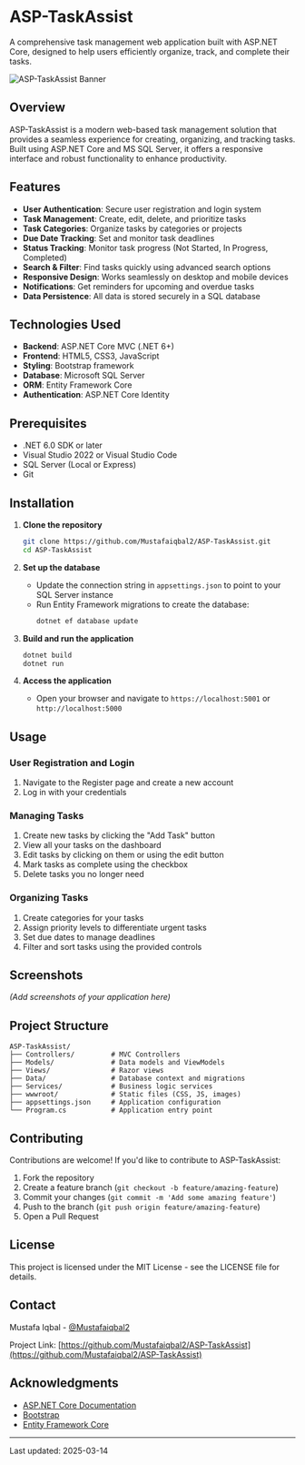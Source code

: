 # ASP-TaskAssist

A comprehensive task management web application built with ASP.NET Core, designed to help users efficiently organize, track, and complete their tasks.

![ASP-TaskAssist Banner](assets/images/banner.png)

## Overview

ASP-TaskAssist is a modern web-based task management solution that provides a seamless experience for creating, organizing, and tracking tasks. Built using ASP.NET Core and MS SQL Server, it offers a responsive interface and robust functionality to enhance productivity.

## Features

- **User Authentication**: Secure user registration and login system
- **Task Management**: Create, edit, delete, and prioritize tasks
- **Task Categories**: Organize tasks by categories or projects
- **Due Date Tracking**: Set and monitor task deadlines
- **Status Tracking**: Monitor task progress (Not Started, In Progress, Completed)
- **Search & Filter**: Find tasks quickly using advanced search options
- **Responsive Design**: Works seamlessly on desktop and mobile devices
- **Notifications**: Get reminders for upcoming and overdue tasks
- **Data Persistence**: All data is stored securely in a SQL database

## Technologies Used

- **Backend**: ASP.NET Core MVC (.NET 6+)
- **Frontend**: HTML5, CSS3, JavaScript
- **Styling**: Bootstrap framework
- **Database**: Microsoft SQL Server
- **ORM**: Entity Framework Core
- **Authentication**: ASP.NET Core Identity

## Prerequisites

- .NET 6.0 SDK or later
- Visual Studio 2022 or Visual Studio Code
- SQL Server (Local or Express)
- Git

## Installation

1. **Clone the repository**
   ```bash
   git clone https://github.com/Mustafaiqbal2/ASP-TaskAssist.git
   cd ASP-TaskAssist
   ```

2. **Set up the database**
   - Update the connection string in `appsettings.json` to point to your SQL Server instance
   - Run Entity Framework migrations to create the database:
     ```bash
     dotnet ef database update
     ```

3. **Build and run the application**
   ```bash
   dotnet build
   dotnet run
   ```

4. **Access the application**
   - Open your browser and navigate to `https://localhost:5001` or `http://localhost:5000`

## Usage

### User Registration and Login
1. Navigate to the Register page and create a new account
2. Log in with your credentials

### Managing Tasks
1. Create new tasks by clicking the "Add Task" button
2. View all your tasks on the dashboard
3. Edit tasks by clicking on them or using the edit button
4. Mark tasks as complete using the checkbox
5. Delete tasks you no longer need

### Organizing Tasks
1. Create categories for your tasks
2. Assign priority levels to differentiate urgent tasks
3. Set due dates to manage deadlines
4. Filter and sort tasks using the provided controls

## Screenshots

*(Add screenshots of your application here)*

## Project Structure

```
ASP-TaskAssist/
├── Controllers/         # MVC Controllers
├── Models/              # Data models and ViewModels
├── Views/               # Razor views
├── Data/                # Database context and migrations
├── Services/            # Business logic services
├── wwwroot/             # Static files (CSS, JS, images)
├── appsettings.json     # Application configuration
└── Program.cs           # Application entry point
```

## Contributing

Contributions are welcome! If you'd like to contribute to ASP-TaskAssist:

1. Fork the repository
2. Create a feature branch (`git checkout -b feature/amazing-feature`)
3. Commit your changes (`git commit -m 'Add some amazing feature'`)
4. Push to the branch (`git push origin feature/amazing-feature`)
5. Open a Pull Request

## License

This project is licensed under the MIT License - see the LICENSE file for details.

## Contact

Mustafa Iqbal - [@Mustafaiqbal2](https://github.com/Mustafaiqbal2)

Project Link: [https://github.com/Mustafaiqbal2/ASP-TaskAssist](https://github.com/Mustafaiqbal2/ASP-TaskAssist)

## Acknowledgments

- [ASP.NET Core Documentation](https://docs.microsoft.com/en-us/aspnet/core/)
- [Bootstrap](https://getbootstrap.com/)
- [Entity Framework Core](https://docs.microsoft.com/en-us/ef/core/)

---

Last updated: 2025-03-14
